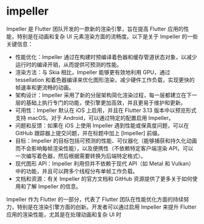 # impeller

Impeller 是 Flutter 团队开发的一款新的渲染引擎，旨在提高 Flutter 应用的性能，特别是在动画和复杂 UI 元素渲染方面的流畅度。以下是关于 Impeller 的一些关键信息：

* 性能优化：Impeller 通过在构建时预编译着色器和缓存管道状态对象，以减少运行时的编译开销，从而提供可预测的性能。
* 渲染方法：与 Skia 相比，Impeller 能够更有效地利用 GPU，通过 tessellation 和着色器编译来优化图形渲染，减少硬件工作负载，实现更快的帧速率和更流畅的动画。
* 架构设计：Impeller 采用了新的分层架构简化渲染过程，每一层都建立在下一层的基础上执行专门的功能，使引擎更加高效，并且更易于维护和更新。
* 可用性：Impeller 默认在 iOS 上启用，并且在 Flutter 3.13 版本中以预览形式支持 macOS。对于 Android，可以通过特定的配置启用 Impeller。
* 问题和反馈：如果在 iOS 上使用 Impeller 遇到性能或保真度问题，可以在 GitHub 跟踪器上提交问题，并在标题中加上 [Impeller] 前缀。
* 目标：Impeller 的目标包括可预测的性能、可仪器化（能够捕获和持久化动画而不会影响每帧渲染性能），以及便携性（不依赖特定客户端渲染 API，可以一次编写着色器，然后根据需要转换为后端特定格式）。
* 现代图形 API：Impeller 利用但并不依赖于现代 API（如 Metal 和 Vulkan）中的功能，并且可以跨多个线程分布单帧工作负载。
* 文档和资源：有关 Impeller 的官方文档和 GitHub 资源提供了更多关于如何使用和了解 Impeller 的信息。

Impeller 作为 Flutter 的一部分，代表了 Flutter 团队在性能优化方面的持续努力，特别是在渲染引擎方面的创新。开发者可以通过启用 Impeller 来提升 Flutter 应用的渲染性能，尤其是在处理动画和复杂 UI 时
